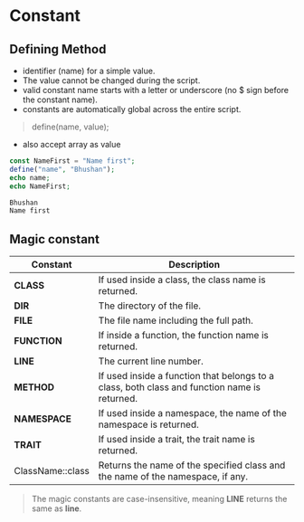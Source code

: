 # Constant

## Defining Method

- identifier (name) for a simple value.
- The value cannot be changed during the script.
- valid constant name starts with a letter or underscore (no $ sign before the constant name).
- constants are automatically global across the entire script.

> define(name, value);

- also accept array as value

```php
const NameFirst = "Name first";
define("name", "Bhushan");
echo name;
echo NameFirst;
```

```bash
Bhushan
Name first
```

## Magic constant

| Constant         | Description                                                                                  |
| ---------------- | -------------------------------------------------------------------------------------------- |
| **CLASS**        | If used inside a class, the class name is returned.                                          |
| **DIR**          | The directory of the file.                                                                   |
| **FILE**         | The file name including the full path.                                                       |
| **FUNCTION**     | If inside a function, the function name is returned.                                         |
| **LINE**         | The current line number.                                                                     |
| **METHOD**       | If used inside a function that belongs to a class, both class and function name is returned. |
| **NAMESPACE**    | If used inside a namespace, the name of the namespace is returned.                           |
| **TRAIT**        | If used inside a trait, the trait name is returned.                                          |
| ClassName::class | Returns the name of the specified class and the name of the namespace, if any.               |

> The magic constants are case-insensitive, meaning **LINE** returns the same as **line**.
